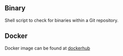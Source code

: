 ## Binary
Shell script to check for binaries within a Git repository.

## Docker
Docker image can be found at [dockerhub](https://hub.docker.com/r/jaxwood/binary/)
